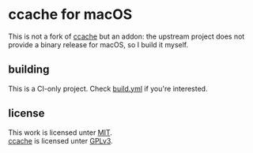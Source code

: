 # ccache for macOS

This is not a fork of [ccache](https://github.com/ccache/ccache) but an addon: the upstream project does not provide a binary release for macOS, so I build it myself.

## building

This is a CI-only project. Check [build.yml](.github/workflows/build.yml) if you're interested.

## license

This work is licensed unter [MIT](LICENSE).  
[ccache](https://github.com/ccache/ccache) is licensed unter [GPLv3](https://github.com/ccache/ccache/blob/master/LICENSE.adoc).